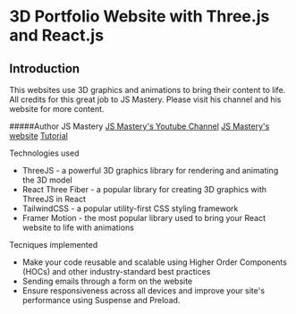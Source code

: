 # 3D Portfolio Website with Three.js and React.js

## Introduction
This websites use 3D graphics and animations to bring their content to life.
All credits for this great job to JS Mastery. Please visit his channel and his website for more content.

#####Author JS Mastery
[JS Mastery's Youtube Channel](https://www.youtube.com/watch?v=0fYi8SGA20k)
[JS Mastery's website](https://jsmastery.pro)
[Tutorial](https://youtu.be/0fYi8SGA20k?t=6294)

Technologies used
- ThreeJS - a powerful 3D graphics library for rendering and animating the 3D model
- React Three Fiber - a popular library for creating 3D graphics with ThreeJS in React
- TailwindCSS - a popular utility-first CSS styling framework
- Framer Motion - the most popular library used to bring your React website to life with animations

Tecniques implemented
- Make your code reusable and scalable using Higher Order Components (HOCs) and other industry-standard best practices
- Sending emails through a form on the website
- Ensure responsiveness across all devices and improve your site's performance using Suspense and Preload.

